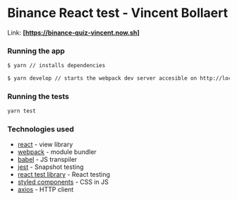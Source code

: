 # Binance React test - Vincent Bollaert

Link: **[https://binance-quiz-vincent.now.sh]**

### Running the app
```sh
$ yarn // installs dependencies
```
```sh
$ yarn develop // starts the webpack dev server accesible on http://localhost:8080/
```

### Running the tests
```sh
yarn test
```

### Technologies used
* [react] - view library
* [webpack] - module bundler
* [babel] - JS transpiler
* [jest] - Snapshot testing
* [react test library] - React testing
* [styled components] - CSS in JS
* [axios] - HTTP client

[react]: <https://facebook.github.io/react>
[webpack]: <http://webpack.github.io>
[babel]: <https://babeljs.io>
[jest]: <https://facebook.github.io/jest/>
[react test library]: <https://testing-library.com/docs/react-testing-library/intro>
[styled components]: <https://www.styled-components.com>
[axios]: <https://www.npmjs.com/package/axios>
